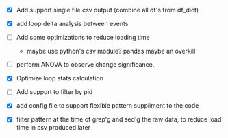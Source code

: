 - [x] Add support single file csv output (combine all df's from df_dict)

- [x] add loop delta analysis between events

- [ ] Add some optimizations to reduce loading time
    - maybe use python's csv module? pandas maybe an overkill

- [ ] perform ANOVA to observe change significance.

- [x] Optimize loop stats calculation

- [ ] Add support to filter by pid

- [x] add config file to support flexible pattern suppliment to the code

- [x] filter pattern at the time of grep'g and sed'g the raw data, to reduce load time in csv produced later
